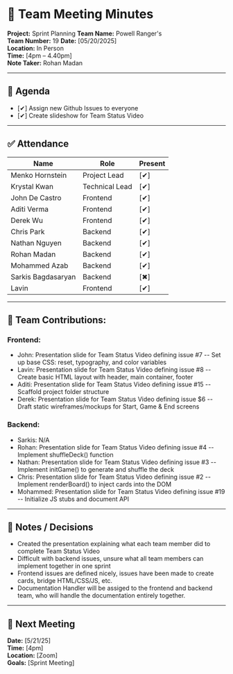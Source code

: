 # 📝 Team Meeting Minutes

**Project:** Sprint Planning
**Team Name:** Powell Ranger's  
**Team Number:** 19
**Date:** [05/20/2025]  
**Location:** In Person  
**Time:** [4pm – 4.40pm]  
**Note Taker:** Rohan Madan

---

## 📌 Agenda
- [✔] Assign new Github Issues to everyone
- [✔] Create slideshow for Team Status Video

---

## ✅ Attendance
| Name              | Role                     | Present |
|-------------------|--------------------------|---------|
| Menko Hornstein   | Project Lead             |   [✔]   |
| Krystal Kwan      | Technical Lead           |   [✔]   |
| John De Castro    | Frontend                 |   [✔]   |
| Aditi Verma       | Frontend                 |   [✔]   |
| Derek Wu          | Frontend                 |   [✔]   |
| Chris Park        | Backend                  |   [✔]   |
| Nathan Nguyen     | Backend                  |   [✔]   |
| Rohan Madan       | Backend                  |   [✔]   |
| Mohammed Azab     | Backend                  |   [✔]   |
| Sarkis Bagdasaryan| Backend                  |   [✖]   |
| Lavin             | Frontend                 |   [✔]   |

---
## 👥 Team Contributions:

### Frontend:
- John: Presentation slide for Team Status Video defining issue #7 -- Set up base CSS: reset, typography, and color variables
- Lavin: Presentation slide for Team Status Video defining issue #8 -- Create basic HTML layout with header, main container, footer
- Aditi: Presentation slide for Team Status Video defining issue #15 -- Scaffold project folder structure
- Derek: Presentation slide for Team Status Video defining issue $6 -- Draft static wireframes/mockups for Start, Game & End screens

### Backend:
- Sarkis: N/A
- Rohan: Presentation slide for Team Status Video defining issue #4 -- Implement shuffleDeck() function
- Nathan: Presentation slide for Team Status Video defining issue #3 -- Implement initGame() to generate and shuffle the deck
- Chris: Presentation slide for Team Status Video defining issue #2 -- Implement renderBoard() to inject cards into the DOM
- Mohammed: Presentation slide for Team Status Video defining issue #19 -- Initialize JS stubs and document API


---

## 💬 Notes / Decisions
- Created the presentation explaining what each team member did to complete Team Status Video
- Difficult with backend issues, unsure what all team members can implement together in one sprint
- Frontend issues are defined nicely, issues have been made to create cards, bridge HTML/CSS/JS, etc. 
- Documentation Handler will be assiged to the frontend and backend team, who will handle the documentation entirely together.

---

## 📅 Next Meeting
**Date:** [5/21/25]  
**Time:** [4pm]  
**Location:** [Zoom]  
**Goals:** [Sprint Meeting]